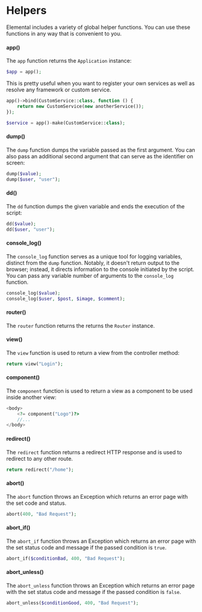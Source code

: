 # Helpers

Elemental includes a variety of global helper functions. You can use these functions in any way that is convenient to you.

#### app()
The `app` function returns the `Application` instance:

```php
$app = app();
```
This is pretty useful when you want to register your own services as well as resolve any framework or custom service.

```php
app()->bind(CustomService::class, function () {
	return new CustomService(new anotherService());
});

$service = app()-make(CustomService::class);
```

#### dump()
The `dump` function dumps the variable passed as the first argument. You can also pass an additional second argument that can serve as the identifier on screen:
```php
dump($value);
dump($user, "user");
```

#### dd()
The `dd` function dumps the given variable and ends the execution of the script:
```php
dd($value);
dd($user, "user");
```

#### console_log()
The `console_log` function serves as a unique tool for logging variables, distinct from the `dump` function. Notably, it doesn't return output to the browser; instead, it directs information to the console initiated by the script. You can pass any variable number of arguments to the `console_log` function.

```php
console_log($value);
console_log($user, $post, $image, $comment);
```

#### router()
The `router` function returns the returns the `Router` instance.

#### view()
The `view` function is used to return a view from the controller method:
```php
return view("Login");
```

#### component()
The `component` function is used to return a view as a component to be used inside another view:
```php
<body>
	<?= component("Logo")?>
	//...
</body>
```

#### redirect()
The `redirect` function returns a redirect HTTP response and is used to redirect to any other route.
```php
return redirect("/home");
```

#### abort()
The `abort` function throws an Exception which returns an error page with the set code and status.
```php
abort(400, "Bad Request");
```

#### abort_if()
The `abort_if` function throws an Exception which returns an error page with the set status code and message if the passed condition is `true`.
```php
abort_if($conditionBad, 400, "Bad Request");
```

#### abort_unless()
The `abort_unless` function throws an Exception which returns an error page with the set status code and message if the passed condition is `false`.
```php
abort_unless($conditionGood, 400, "Bad Request");
```
